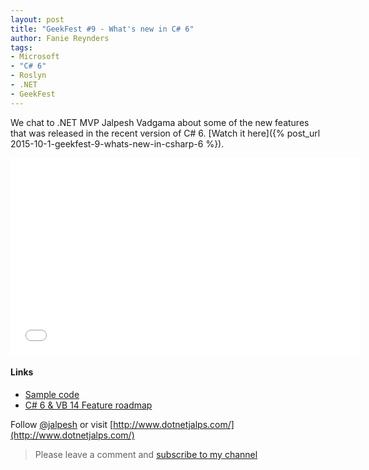 ```yaml
---
layout: post
title: "GeekFest #9 - What's new in C# 6"
author: Fanie Reynders
tags:
- Microsoft
- "C# 6"
- Roslyn
- .NET
- GeekFest
---
```

We chat to .NET MVP Jalpesh Vadgama about some of the new features that was released in the recent version of C# 6. [Watch it here]({% post_url 2015-10-1-geekfest-9-whats-new-in-csharp-6 %}).

<!--more-->
<iframe allowfullscreen="" frameborder="0" height="315" src="//www.youtube.com/embed/yLLH61DiwHk" width="560"></iframe>

#### Links

- [Sample code](https://github.com/dotnetjalps/LatestCSharpFeatures)
- [C# 6 & VB 14 Feature roadmap](https://github.com/dotnet/roslyn/wiki/Languages-features-in-C%23-6-and-VB-14)

Follow [@jalpesh](https://twitter.com/jalpesh) or visit [http://www.dotnetjalps.com/](http://www.dotnetjalps.com/)

> Please leave a comment and [subscribe to my channel](https://www.youtube.com/channel/UCiRJnaI0xIJj695qVyu9xoA)
